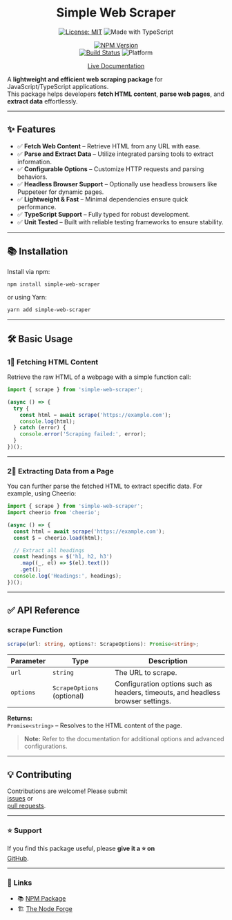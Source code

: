 <div align="center">

# Simple Web Scraper

[![License: MIT](https://img.shields.io/badge/License-MIT-yellow.svg)](https://opensource.org/licenses/MIT)
![Made with TypeScript](https://img.shields.io/badge/Made%20with-TypeScript-007acc)

[![NPM Version](https://img.shields.io/npm/v/simple-web-scraper)](https://www.npmjs.com/package/simple-web-scraper)  
[![Build Status](https://img.shields.io/github/actions/workflow/status/the-node-forge/simple-web-scraper/ci.yaml?branch=main)](https://github.com/The-Node-Forge/simple-web-scraper/actions)
![Platform](https://img.shields.io/badge/platform-node.js%20%7C%20browser-brightgreen)

[Live Documentation](https://The-Node-Forge.github.io/simple-web-scraper/)

</div>

A **lightweight and efficient web scraping package** for JavaScript/TypeScript
applications.  
This package helps developers **fetch HTML content**, **parse web pages**, and
**extract data** effortlessly.

---

## ✨ Features

- ✅ **Fetch Web Content** – Retrieve HTML from any URL with ease.
- ✅ **Parse and Extract Data** – Utilize integrated parsing tools to extract
  information.
- ✅ **Configurable Options** – Customize HTTP requests and parsing behaviors.
- ✅ **Headless Browser Support** – Optionally use headless browsers like Puppeteer
  for dynamic pages.
- ✅ **Lightweight & Fast** – Minimal dependencies ensure quick performance.
- ✅ **TypeScript Support** – Fully typed for robust development.
- ✅ **Unit Tested** – Built with reliable testing frameworks to ensure stability.

---

## 📚 Installation

Install via npm:

```sh
npm install simple-web-scraper
```

or using Yarn:

```sh
yarn add simple-web-scraper
```

---

## 🛠️ Basic Usage

### **1⃣ Fetching HTML Content**

Retrieve the raw HTML of a webpage with a simple function call:

```typescript
import { scrape } from 'simple-web-scraper';

(async () => {
  try {
    const html = await scrape('https://example.com');
    console.log(html);
  } catch (error) {
    console.error('Scraping failed:', error);
  }
})();
```

---

### **2⃣ Extracting Data from a Page**

You can further parse the fetched HTML to extract specific data. For example, using
Cheerio:

```typescript
import { scrape } from 'simple-web-scraper';
import cheerio from 'cheerio';

(async () => {
  const html = await scrape('https://example.com');
  const $ = cheerio.load(html);

  // Extract all headings
  const headings = $('h1, h2, h3')
    .map((_, el) => $(el).text())
    .get();
  console.log('Headings:', headings);
})();
```

---

## ✅ **API Reference**

### **scrape Function**

```typescript
scrape(url: string, options?: ScrapeOptions): Promise<string>;
```

| Parameter | Type                       | Description                                                                     |
| --------- | -------------------------- | ------------------------------------------------------------------------------- |
| `url`     | `string`                   | The URL to scrape.                                                              |
| `options` | `ScrapeOptions` (optional) | Configuration options such as headers, timeouts, and headless browser settings. |

**Returns:**  
`Promise<string>` – Resolves to the HTML content of the page.

> **Note:** Refer to the documentation for additional options and advanced
> configurations.

---

## 💡 **Contributing**

Contributions are welcome! Please submit  
[issues](https://github.com/The-Node-Forge/simple-web-scraper/issues) or  
[pull requests](https://github.com/The-Node-Forge/simple-web-scraper/pulls).

---

### ⭐ Support

If you find this package useful, please **give it a ⭐ on**  
[GitHub](https://github.com/The-Node-Forge/simple-web-scraper 'GitHub Repository').

---

### 🔗 **Links**

- 📚 [NPM Package](https://www.npmjs.com/package/simple-web-scraper)
- 🏗 [The Node Forge](https://github.com/The-Node-Forge)

```

```
